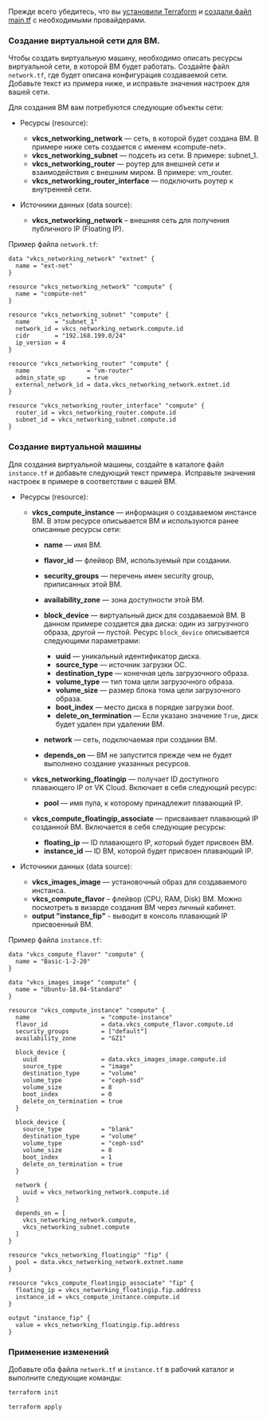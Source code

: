 <warn>

Прежде всего убедитесь, что вы [установили Terraform](../../../../additionals/terraform/terraform-installation/) и [создали файл main.tf](../../../../additionals/terraform/terraform-provider-config/) с необходимыми провайдерами.

</warn>

### Создание виртуальной сети для ВМ.

Чтобы создать виртуальную машину, необходимо описать ресурсы виртуальной сети, в которой ВМ будет работать. Создайте файл `network.tf`, где будет описана конфигурация создаваемой сети. Добавьте текст из примера ниже, и исправьте значения настроек для вашей сети.

Для создания ВМ вам потребуются следующие объекты сети:

- Ресурсы (resource):

  - **vkcs_networking_network** — сеть, в которой будет создана ВМ. В примере ниже сеть создается с именем «compute-net».
  - **vkcs_networking_subnet** — подсеть из сети. В примере: subnet_1.
  - **vkcs_networking_router** — роутер для внешней сети и взаимодействия с внешним миром. В примере: vm_router.
  - **vkcs_networking_router_interface** — подключить роутер к внутренней сети.

- Источники данных (data source):

  - **vkcs_networking_network** – внешняя сеть для получения публичного IP (Floating IP).

Пример файла `network.tf`:

```hcl
data "vkcs_networking_network" "extnet" {
  name = "ext-net"
}

resource "vkcs_networking_network" "compute" {
  name = "compute-net"
}

resource "vkcs_networking_subnet" "compute" {
  name       = "subnet_1"
  network_id = vkcs_networking_network.compute.id
  cidr       = "192.168.199.0/24"
  ip_version = 4
}

resource "vkcs_networking_router" "compute" {
  name                = "vm-router"
  admin_state_up      = true
  external_network_id = data.vkcs_networking_network.extnet.id
}

resource "vkcs_networking_router_interface" "compute" {
  router_id = vkcs_networking_router.compute.id
  subnet_id = vkcs_networking_subnet.compute.id
}
```

### Создание виртуальной машины

Для создания виртуальной машины, создайте в каталоге файл `instance.tf` и добавьте следующий текст примера. Исправьте значения настроек в примере в соответствии с вашей ВМ.

- Ресурсы (resource):

  - **vkcs_compute_instance** — информация о создаваемом инстансе ВМ. В этом ресурсе описывается ВМ и используются ранее описанные ресурсы сети:

    - **name** — имя ВМ.
    - **flavor_id** — флейвор ВМ, используемый при создании.
    - **security_groups** — перечень имен security group, приписанных этой ВМ.
    - **availability_zone** — зона доступности этой ВМ.
    - **block_device** — виртуальный диск для создаваемой ВМ. В данном примере создается два диска: один из загрузчного образа, другой — пустой. Ресурс `block_device` описывается следующими параметрами:

      - **uuid** — уникальный идентификатор диска.
      - **source_type** — источник загрузки ОС.
      - **destination_type** — конечная цель загрузочного образа.
      - **volume_type** — тип тома цели загрузочного образа.
      - **volume_size** — размер блока тома цели загрузочного образа.
      - **boot_index** — место диска в порядке загрузки *boot*.
      - **delete_on_termination** — Если указано значение `True`, диск будет удален при удалении ВМ.

    - **network** — сеть, подключаемая при создании ВМ.
    - **depends_on** — ВМ не запустится прежде чем не будет выполнено создание указанных ресурсов.

  - **vkcs_networking_floatingip** — получает ID доступного плавающего IP от VK Cloud. Включает в себя следующий ресурс:

    - **pool** — имя пула, к которому принадлежит плавающий IP.

  - **vkcs_compute_floatingip_associate** — присваивает плавающий IP созданной ВМ. Включается в себя следующие ресурсы:

    - **floating_ip** — ID плавающего IP, который будет присвоен ВМ.
    - **instance_id** — ID ВМ, которой будет присвоен плавающий IP.

- Источники данных (data source):

  - **vkcs_images_image** — установочный образ для создаваемого инстанса.
  - **vkcs_compute_flavor** – флейвор (CPU, RAM, Disk) ВМ. Можно посмотреть в визарде создания ВМ через личный кабинет.
  - **output "instance_fip"** - выводит в консоль плавающий IP присвоенный ВМ.

Пример файла `instance.tf`:

```hcl
data "vkcs_compute_flavor" "compute" {
  name = "Basic-1-2-20"
}

data "vkcs_images_image" "compute" {
  name = "Ubuntu-18.04-Standard"
}

resource "vkcs_compute_instance" "compute" {
  name                    = "compute-instance"
  flavor_id               = data.vkcs_compute_flavor.compute.id
  security_groups         = ["default"]
  availability_zone       = "GZ1"

  block_device {
    uuid                  = data.vkcs_images_image.compute.id
    source_type           = "image"
    destination_type      = "volume"
    volume_type           = "ceph-ssd"
    volume_size           = 8
    boot_index            = 0
    delete_on_termination = true
  }

  block_device {
    source_type           = "blank"
    destination_type      = "volume"
    volume_type           = "ceph-ssd"
    volume_size           = 8
    boot_index            = 1
    delete_on_termination = true
  }

  network {
    uuid = vkcs_networking_network.compute.id
  }

  depends_on = [
    vkcs_networking_network.compute,
    vkcs_networking_subnet.compute
  ]
}

resource "vkcs_networking_floatingip" "fip" {
  pool = data.vkcs_networking_network.extnet.name
}

resource "vkcs_compute_floatingip_associate" "fip" {
  floating_ip = vkcs_networking_floatingip.fip.address
  instance_id = vkcs_compute_instance.compute.id
}

output "instance_fip" {
  value = vkcs_networking_floatingip.fip.address
}
```

### Применение изменений

Добавьте оба файла `network.tf` и `instance.tf` в рабочий каталог и выполните следующие команды:

```bash
terraform init
```
```bash
terraform apply
```
